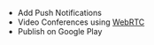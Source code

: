 * Add Push Notifications
* Video Conferences using [WebRTC](https://www.youtube.com/watch?v=WmR9IMUD_CY)
* Publish on Google Play
